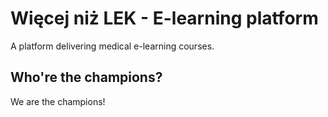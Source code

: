 # Więcej niż LEK - E-learning platform
A platform delivering medical e-learning courses.

## Who're the champions?
We are the champions!
